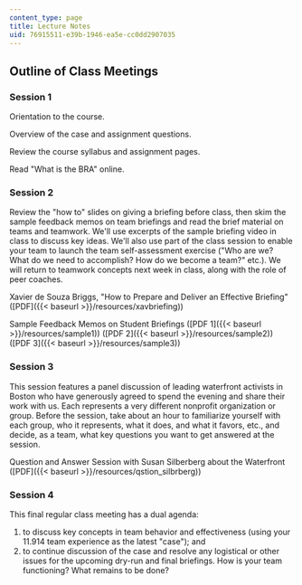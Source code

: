 ```yaml
---
content_type: page
title: Lecture Notes
uid: 76915511-e39b-1946-ea5e-cc0dd2907035
---
```


Outline of Class Meetings
-------------------------

### Session 1

Orientation to the course.

Overview of the case and assignment questions.

Review the course syllabus and assignment pages.

Read "What is the BRA" online.

### Session 2

Review the "how to" slides on giving a briefing before class, then skim the sample feedback memos on team briefings and read the brief material on teams and teamwork. We'll use excerpts of the sample briefing video in class to discuss key ideas. We'll also use part of the class session to enable your team to launch the team self-assessment exercise ("Who are we? What do we need to accomplish? How do we become a team?" etc.). We will return to teamwork concepts next week in class, along with the role of peer coaches.

Xavier de Souza Briggs, "How to Prepare and Deliver an Effective Briefing" ([PDF]({{< baseurl >}}/resources/xavbriefing))

Sample Feedback Memos on Student Briefings ([PDF 1]({{< baseurl >}}/resources/sample1)) ([PDF 2]({{< baseurl >}}/resources/sample2)) ([PDF 3]({{< baseurl >}}/resources/sample3))

### Session 3

This session features a panel discussion of leading waterfront activists in Boston who have generously agreed to spend the evening and share their work with us. Each represents a very different nonprofit organization or group. Before the session, take about an hour to familiarize yourself with each group, who it represents, what it does, and what it favors, etc., and decide, as a team, what key questions you want to get answered at the session.

Question and Answer Session with Susan Silberberg about the Waterfront ([PDF]({{< baseurl >}}/resources/qstion_silbrberg))

### Session 4

This final regular class meeting has a dual agenda:

1.  to discuss key concepts in team behavior and effectiveness (using your 11.914 team experience as the latest "case"); and
2.  to continue discussion of the case and resolve any logistical or other issues for the upcoming dry-run and final briefings. How is your team functioning? What remains to be done?